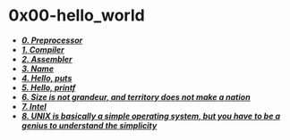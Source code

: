 # 0x00-hello_world

- ***[0. Preprocessor](./0-preprocessor)***
- ***[1. Compiler](./1-compiler)***
- ***[2. Assembler](./2-assembler)***
- ***[3. Name](./3-name)***
- ***[4. Hello, puts](./4-puts.c)***
- ***[5. Hello, printf](./5-printf.c)***
- ***[6. Size is not grandeur, and territory does not make a nation](./6-size.c)***
- ***[7. Intel](./100-intel)***
- ***[8. UNIX is basically a simple operating system, but you have to be a genius to understand the simplicity](./101-quote.c)***

